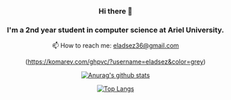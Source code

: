 <div align="center">

### Hi there 👋
### I'm a 2nd year student in computer science at Ariel University.
📫 How to reach me: eladsez36@gmail.com

(https://komarev.com/ghpvc/?username=eladsez&color=grey)

[![Anurag's github stats](https://github-readme-stats.vercel.app/api?username=eladsez&show_icons=true&theme=vue-dark&line_height=20)](https://github.com/anuraghazra/github-readme-stats)

[![Top Langs](https://github-readme-stats.vercel.app/api/top-langs/?username=eladsez&layout=compact&theme=vue-dark)](https://github.com/nerya0001/github-readme-stats)
  
</div>
